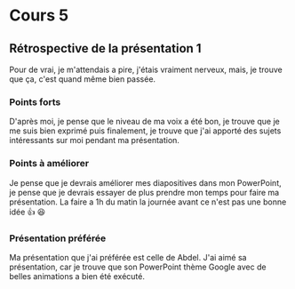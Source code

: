 # Cours 5

## Rétrospective de la présentation 1
Pour de vrai, je m'attendais a pire, j'étais vraiment nerveux, mais, je trouve que ça, c'est quand même bien passée.

### Points forts
D'après moi, je pense que le niveau de ma voix a été bon, je trouve que je me suis bien exprimé puis finalement, je trouve que j'ai apporté des sujets intéressants sur moi pendant ma présentation.

### Points à améliorer
Je pense que je devrais améliorer mes diapositives dans mon PowerPoint, je pense que je devrais essayer de plus prendre mon temps pour faire ma présentation. La faire a 1h du matin la journée avant ce n'est pas une bonne idée :thumbsup: :laughing:

### Présentation préférée
Ma présentation que j'ai préférée est celle de Abdel. J'ai aimé sa présentation, car je trouve que son PowerPoint thème Google avec de belles animations a bien été exécuté.
